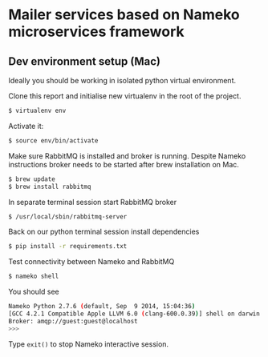 # Mailer services based on Nameko microservices framework

## Dev environment setup (Mac)
 
Ideally you should be working in isolated python virtual environment. 

Clone this report and initialise new virtualenv in the root of the project. 

```sh
$ virtualenv env
```

Activate it:

```sh
$ source env/bin/activate
```

Make sure RabbitMQ is installed and broker is running. 
Despite Nameko instructions broker needs to be started after brew installation on Mac.

```sh
$ brew update
$ brew install rabbitmq
```

In separate terminal session start RabbitMQ broker

```sh
$ /usr/local/sbin/rabbitmq-server
```

Back on our python terminal session install dependencies 

```sh
$ pip install -r requirements.txt
```

Test connectivity between Nameko and RabbitMQ

```sh
$ nameko shell
```

You should see

```sh
Nameko Python 2.7.6 (default, Sep  9 2014, 15:04:36)
[GCC 4.2.1 Compatible Apple LLVM 6.0 (clang-600.0.39)] shell on darwin
Broker: amqp://guest:guest@localhost
>>>
```

Type ```exit()``` to stop Nameko interactive session.